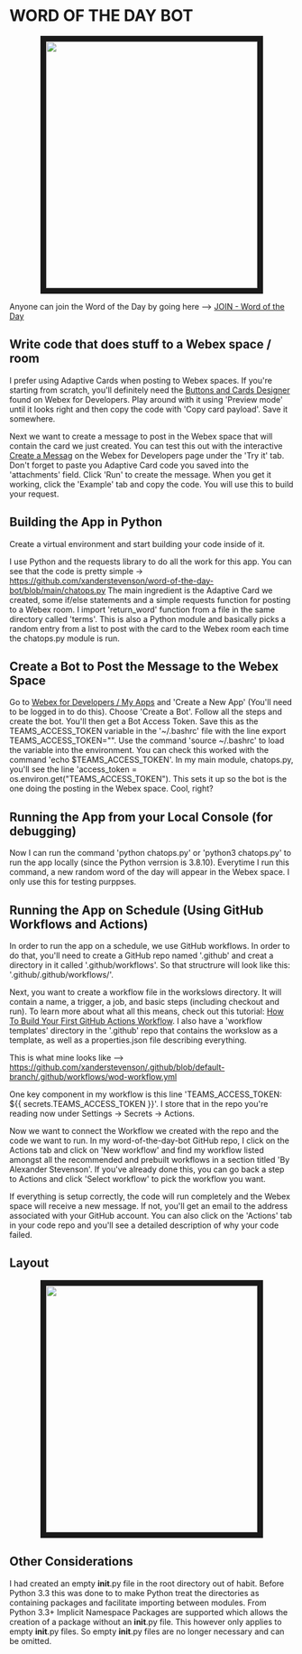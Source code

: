 # WORD OF THE DAY BOT

<p align="center">
<img src='https://github.com/xanderstevenson/word-of-the-day-bot/blob/main/media/WoD-screenshot-enhanced.png' width="375" height="437" border="10">
</p>


Anyone can join the Word of the Day by going here --> [JOIN - Word of the Day](webexteams://im?space=82b37a80-98ac-11ec-86e2-5bbd30807931)


## Write code that does stuff to a Webex space / room

I prefer using Adaptive Cards when posting to Webex spaces. If you're starting from scratch, you'll definitely need the [Buttons and Cards Designer](https://developer.webex.com/buttons-and-cards-designer) found on Webex for Developers. Play around with it using 'Preview mode' until it looks right and then copy the code with 'Copy card payload'. Save it somewhere.

Next we want to create a message to post in the Webex space that will contain the card we just created. You can test this out with the interactive [Create a Messag](https://developer.webex.com/docs/api/v1/messages/create-a-message) on the Webex for Developers page under the 'Try it' tab. Don't forget to paste you Adaptive Card code you saved into the 'attachments' field. Click 'Run' to create the message. When you get it working, click the 'Example' tab and copy the code. You will use this to build your request.

## Building the App in Python

Create a virtual environment and start building your code inside of it. 

I use Python and the requests library to do all the work for this app. You can see that the code is pretty simple -> https://github.com/xanderstevenson/word-of-the-day-bot/blob/main/chatops.py The main ingredient is the Adaptive Card we created, some if/else statements and a simple requests function for posting to a Webex room. I import 'return_word' function from a file in the same directory called 'terms'. This is also a Python module and basically picks a random entry from a list to post with the card to the Webex room each time the chatops.py module is run.

## Create a Bot to Post the Message to the Webex Space

Go to [Webex for Developers / My Apps](https://developer.webex.com/my-apps) and 'Create a New App' (You'll need to be logged in to do this). Choose 'Create a Bot'. Follow all the steps and create the bot. You'll then get a Bot Access Token. Save this as the TEAMS_ACCESS_TOKEN variable in the '~/.bashrc' file with the line export TEAMS_ACCESS_TOKEN="<Bot Access Token Goes Here>". Use the command 'source ~/.bashrc' to load the variable into the environment. You can check this worked with the command 'echo $TEAMS_ACCESS_TOKEN'. In my main module, chatops.py, you'll see the line 'access_token = os.environ.get("TEAMS_ACCESS_TOKEN"). This sets it up so the bot is the one doing the posting in the Webex space. Cool, right?

## Running the App from your Local Console (for debugging)

Now I can run the command 'python chatops.py' or 'python3 chatops.py' to run the app locally (since the Python verrsion is 3.8.10). Everytime I run this command, a new random word of the day will appear in the Webex space. I only use this for testing purppses.

## Running the App on Schedule (Using GitHub Workflows and Actions)

In order to run the app on a schedule, we use GitHub workflows. In order to do that, you'll need to create a GitHub repo named '.github' and creat a directory in it called '.github/workflows'. So that structrure will look like this: '.github/.github/workflows/'. 

Next, you want to create a workflow file in the workslows directory. It will contain a name, a trigger, a job, and basic steps (including checkout and run). To learn more about what all this means, check out this tutorial: [How To Build Your First GitHub Actions Workflow](https://www.ipswitch.com/blog/how-to-build-your-first-github-actions-workflow). I also have a 'workflow templates' directory in the '.github' repo that contains the workslow as a template, as well as a properties.json file describing everything. 

This is what mine looks like --> https://github.com/xanderstevenson/.github/blob/default-branch/.github/workflows/wod-workflow.yml

One key component in my workflow is this line 'TEAMS_ACCESS_TOKEN: ${{ secrets.TEAMS_ACCESS_TOKEN }}'. I store that in the repo you're reading now under Settings -> Secrets -> Actions. 

Now we want to connect the Workflow we created with the repo and the code we want to run. In my word-of-the-day-bot GitHub repo, I click on the Actions tab and click on 'New workflow' and find my workflow listed amongst all the recommended and prebuilt workflows in a section titled 'By Alexander Stevenson'. If you've already done this, you can go back a step to Actions and click 'Select workflow' to pick the workflow you want.

If everything is setup correctly, the code will run completely and the Webex space will receive a new message. If not, you'll get an email to the address associated with your GitHub account. You can also click on the 'Actions' tab in your code repo and you'll see a detailed description of why your code failed.


## Layout

<p align="center">
<img src='https://github.com/xanderstevenson/word-of-the-day-bot/blob/main/media/WoD-screenshot-enhanced-labeled.png' width="375" height="437" border="10">
</p>


## Other Considerations

I had created an empty __init__.py file in the root directory out of habit. Before Python 3.3 this was done to to make Python treat the directories as containing packages and facilitate importing between modules. From Python 3.3+ Implicit Namespace Packages are supported which allows the creation of a package without an __init__.py file. This however only applies to empty __init__.py files. So empty __init__.py files are no longer necessary and can be omitted.
